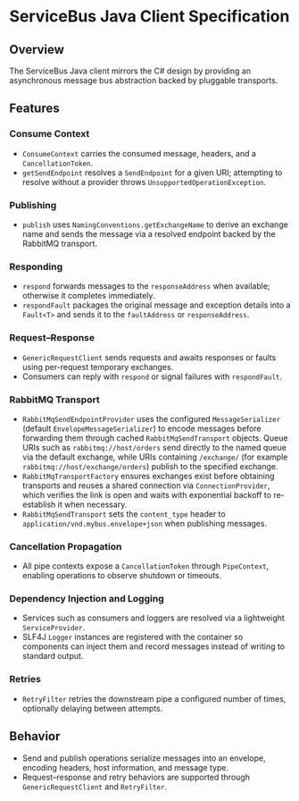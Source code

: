 # ServiceBus Java Client Specification

## Overview
The ServiceBus Java client mirrors the C# design by providing an asynchronous message bus abstraction backed by pluggable transports.

## Features

### Consume Context
- `ConsumeContext` carries the consumed message, headers, and a `CancellationToken`.
- `getSendEndpoint` resolves a `SendEndpoint` for a given URI; attempting to resolve without a provider throws `UnsupportedOperationException`.

### Publishing
- `publish` uses `NamingConventions.getExchangeName` to derive an exchange name and sends the message via a resolved endpoint backed by the RabbitMQ transport.

### Responding
- `respond` forwards messages to the `responseAddress` when available; otherwise it completes immediately.
- `respondFault` packages the original message and exception details into a `Fault<T>` and sends it to the `faultAddress` or `responseAddress`.

### Request–Response
- `GenericRequestClient` sends requests and awaits responses or faults using per-request temporary exchanges.
- Consumers can reply with `respond` or signal failures with `respondFault`.

### RabbitMQ Transport
  - `RabbitMqSendEndpointProvider` uses the configured `MessageSerializer` (default `EnvelopeMessageSerializer`) to encode messages before forwarding them through cached `RabbitMqSendTransport` objects. Queue URIs such as `rabbitmq://host/orders` send directly to the named queue via the default exchange, while URIs containing `/exchange/` (for example `rabbitmq://host/exchange/orders`) publish to the specified exchange.
  - `RabbitMqTransportFactory` ensures exchanges exist before obtaining transports and reuses a shared connection via `ConnectionProvider`, which verifies the link is open and waits with exponential backoff to re-establish it when necessary.
  - `RabbitMqSendTransport` sets the `content_type` header to `application/vnd.mybus.envelope+json` when publishing messages.

### Cancellation Propagation
- All pipe contexts expose a `CancellationToken` through `PipeContext`, enabling operations to observe shutdown or timeouts.

### Dependency Injection and Logging
- Services such as consumers and loggers are resolved via a lightweight `ServiceProvider`.
- SLF4J `Logger` instances are registered with the container so components can inject them and record messages instead of writing to standard output.

### Retries
- `RetryFilter` retries the downstream pipe a configured number of times, optionally delaying between attempts.

## Behavior
- Send and publish operations serialize messages into an envelope, encoding headers, host information, and message type.
- Request–response and retry behaviors are supported through `GenericRequestClient` and `RetryFilter`.
